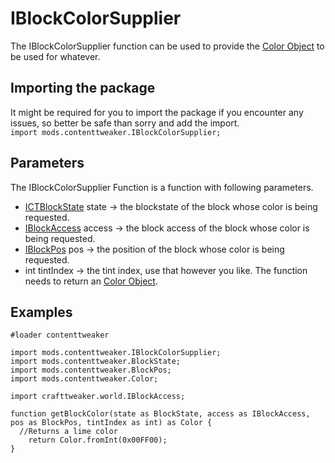 # IBlockColorSupplier

The IBlockColorSupplier function can be used to provide the [Color Object](/Mods/ContentTweaker/Vanilla/Types/Color/Color/) to be used for whatever.

## Importing the package
It might be required for you to import the package if you encounter any issues, so better be safe than sorry and add the import.  
`import mods.contenttweaker.IBlockColorSupplier;`


## Parameters
The IBlockColorSupplier Function is a function with following parameters.  

- [ICTBlockState](/Mods/ContentTweaker/Vanilla/Types/Block/ICTBlockState/) state → the blockstate of the block whose color is being requested.
- [IBlockAccess](/Vanilla/World/IBlockAccess/) access → the block access of the block whose color is being requested.
- [IBlockPos](/Mods/ContentTweaker/Vanilla/Types/Block/IBlockPos/) pos → the position of the block whose color is being requested.
- int tintIndex → the tint index, use that however you like.
The function needs to return an [Color Object](/Mods/ContentTweaker/Vanilla/Types/Color/Color/).

## Examples
```zenscript
#loader contenttweaker

import mods.contenttweaker.IBlockColorSupplier;
import mods.contenttweaker.BlockState;
import mods.contenttweaker.BlockPos;
import mods.contenttweaker.Color;

import crafttweaker.world.IBlockAccess;

function getBlockColor(state as BlockState, access as IBlockAccess, pos as BlockPos, tintIndex as int) as Color {
  //Returns a lime color
	return Color.fromInt(0x00FF00);
}
```
